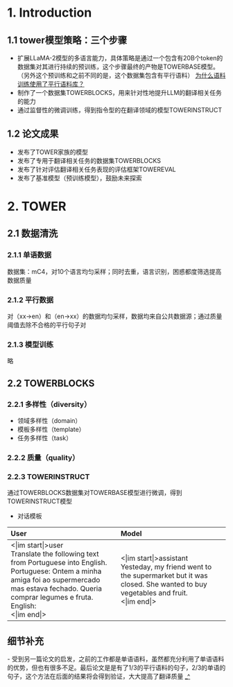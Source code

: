 # 1. Introduction

## 1.1 tower模型策略：三个步骤
- 扩展LLaMA-2模型的多语言能力，具体策略是通过一个包含有20B个token的数据集对其进行持续的预训练，这个步骤最终的产物是TOWERBASE模型。（另外这个预训练和之前不同的是，这个数据集包含有平行语料）<span id = "problem1"></span> [为什么语料训练使用了平行语料库？](#detail1)
- 制作了一个数据集TOWERBLOCKS，用来针对性地提升LLM的翻译相关任务的能力
- 通过监督性的微调训练，得到指令型的在翻译领域的模型TOWERINSTRUCT

## 1.2 论文成果
- 发布了TOWER家族的模型
- 发布了专用于翻译相关任务的数据集TOWERBLOCKS
- 发布了针对评估翻译相关任务表现的评估框架TOWEREVAL
- 发布了基准模型（预训练模型），鼓励未来探索

# 2. TOWER

## 2.1 数据清洗

### 2.1.1 单语数据
数据集：mC4，对10个语言均匀采样；同时去重，语言识别，困惑都度筛选提高数据质量
### 2.1.2 平行数据
对（xx->en）和（en->xx）的数据均匀采样，数据均来自公共数据源；通过质量阈值去除不合格的平行句子对
### 2.1.3 模型训练
略

## 2.2 TOWERBLOCKS
### 2.2.1 多样性（diversity）
- 领域多样性（domain）
- 模板多样性（template）
- 任务多样性（task）
### 2.2.2 质量（quality）

### 2.2.3 TOWERINSTRUCT
通过TOWERBLOCKS数据集对TOWERBASE模型进行微调，得到TOWERINSTRUCT模型
- 对话模板


User|Model
:---|:--- 
<\|im start\|>user<br>Translate the following text from Portuguese into English.<br> Portuguese: Ontem a minha amiga foi ao supermercado mas estava fechado. Queria comprar legumes e fruta.<br>English:<br><\|im end\|> | <\|im start\|>assistant<br>Yesteday, my friend went to the supermarket but it was closed. She wanted to buy vegetables and fruit.<br><\|im end\|>



## 细节补充
<item id = "detail1">- 受到另一篇论文的启发，之前的工作都是单语语料，虽然都充分利用了单语语料的优势，但也有很多不足。最后论文是是有了1/3的平行语料的句子，2/3的单语的句子，这个方法在后面的结果将会得到验证，大大提高了翻译质量</item>
[_^](#problem1)
